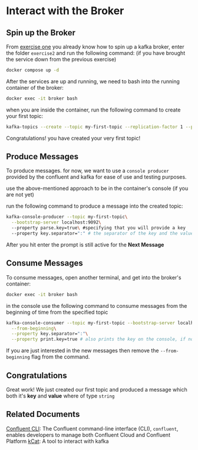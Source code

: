 # Interact with the Broker

## Spin up the Broker

From [exercise one](../exercise1/README.md) you already know how to spin up a kafka broker, enter the folder `exercise2`
and run the following command: (if you have brought the service down from the previous exercise)

```bash
docker compose up -d
```

After the services are up and running, we need to bash into the running container of the broker:

```bash
docker exec -it broker bash
```

when you are inside the container, run the following command to create your first topic:

```bash
kafka-topics --create --topic my-first-topic --replication-factor 1 --partitions 3 --bootstrap-server localhost:9092
```

Congratulations! you have created your very first topic!

## Produce Messages

To produce messages. for now, we want to use a `console producer` provided by the confluent and kafka for ease of use
and testing purposes.

use the above-mentioned approach to be in the container's console (if you are not yet)

run the following command to produce a message into the created topic: 

```bash
kafka-console-producer --topic my-first-topic\
  --bootstrap-server localhost:9092\ 
  --property parse.key=true\ #specifying that you will provide a key
  --property key.separator=":" # the separator of the key and the value
```

After you hit enter the prompt is still active for the **Next Message**


## Consume Messages

To consume messages, open another terminal, and get into the broker's container:

```bash
docker exec -it broker bash
```

in the console use the following command to consume messages from the beginning of time from the specified topic

```bash
kafka-console-consumer --topic my-first-topic --bootstrap-server localhost:9092\
  --from-beginning\
  --property key.separator=":"\
  --property print.key=true # also prints the key on the console, if not specified only the value is shown
```

If you are just interested in the new messages then remove the `--from-beginning` flag from the command.

## Congratulations

Great work! We just created our first topic and produced a message which both it's **key** and **value** where of type `string`

## Related Documents

[Confluent CLI](https://docs.confluent.io/confluent-cli/current/overview.html): The Confluent command-line interface (CLI), `confluent`, enables developers to manage both Confluent Cloud and Confluent Platform
[kCat](https://github.com/edenhill/kcat): A tool to interact with kafka
